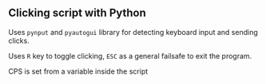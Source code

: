 ## Clicking script with Python

Uses `pynput` and `pyautogui` library for detecting keyboard input and sending clicks.

Uses `R` key to toggle clicking, `ESC` as a general failsafe to exit the program.

CPS is set from a variable inside the script